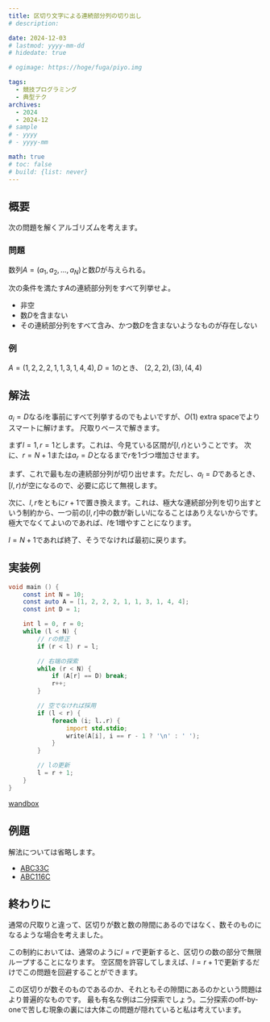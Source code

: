 ```yaml
---
title: 区切り文字による連続部分列の切り出し
# description: 

date: 2024-12-03
# lastmod: yyyy-mm-dd
# hidedate: true

# ogimage: https://hoge/fuga/piyo.img

tags:
  - 競技プログラミング
  - 典型テク
archives:
  - 2024
  - 2024-12
# sample
# - yyyy
# - yyyy-mm

math: true
# toc: false
# build: {list: never}
---
```


## 概要
次の問題を解くアルゴリズムを考えます。

### 問題
数列$A = (a _ 1, a _ 2, \dots, a _ N)$と数$D$が与えられる。

次の条件を満たす$A$の連続部分列をすべて列挙せよ。
- 非空
- 数$D$を含まない
- その連続部分列をすべて含み、かつ数$D$を含まないようなものが存在しない

### 例
$A = (1, 2, 2, 2, 1, 1, 3, 1, 4, 4), D = 1$のとき、
$(2, 2, 2), (3), (4, 4)$

## 解法
$a _ i = D$なる$i$を事前にすべて列挙するのでもよいですが、$O(1)$ extra spaceでよりスマートに解けます。
尺取りベースで解きます。

まず$l = 1, r = 1$とします。これは、今見ている区間が$[l, r)$ということです。
次に、$r = N + 1$または$a _ r = D$となるまで$r$を1づつ増加させます。

まず、これで最も左の連続部分列が切り出せます。ただし、$a _ l = D$であるとき、$[l, r)$が空になるので、必要に応じて無視します。

次に、$l, r$をともに$r + 1$で置き換えます。これは、極大な連続部分列を切り出すという制約から、一つ前の$[l, r]$中の数が新しい$l$になることはありえないからです。極大でなくてよいのであれば、$l$を1増やすことになります。

$l = N + 1$であれば終了、そうでなければ最初に戻ります。

## 実装例
```D
void main () {
    const int N = 10;
    const auto A = [1, 2, 2, 2, 1, 1, 3, 1, 4, 4];
    const int D = 1;

    int l = 0, r = 0;
    while (l < N) {
        // rの修正
        if (r < l) r = l;

        // 右端の探索
        while (r < N) {
            if (A[r] == D) break;
            r++;
        }

        // 空でなければ採用
        if (l < r) {
            foreach (i; l..r) {
                import std.stdio;
                write(A[i], i == r - 1 ? '\n' : ' ');
            }
        }

        // lの更新
        l = r + 1;
    }
}
```

[wandbox](https://wandbox.org/permlink/aMFtvw5pqE333uRu)

## 例題
解法については省略します。

- [ABC33C](https://atcoder.jp/contests/abc033/tasks/abc033_c)
- [ABC116C](https://atcoder.jp/contests/abc116/tasks/abc116_c)

## 終わりに
通常の尺取りと違って、区切りが数と数の隙間にあるのではなく、数そのものになるような場合を考えました。

この制約においては、通常のように$l = r$で更新すると、区切りの数の部分で無限ループすることになります。
空区間を許容してしまえば、$l = r + 1$で更新するだけでこの問題を回避することができます。

この区切りが数そのものであるのか、それともその隙間にあるのかという問題はより普遍的なものです。
最も有名な例は二分探索でしょう。二分探索のoff-by-oneで苦しむ現象の裏には大体この問題が隠れていると私は考えています。
